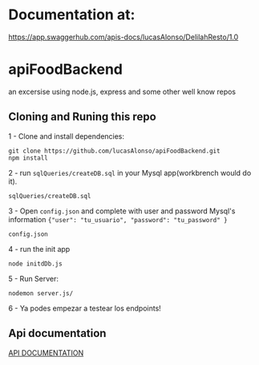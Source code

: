 # Documentation at:

https://app.swaggerhub.com/apis-docs/lucasAlonso/DelilahResto/1.0

# apiFoodBackend

an excersise using node.js, express and some other well know repos

## Cloning and Runing this repo

1 - Clone and install dependencies:

    git clone https://github.com/lucasAlonso/apiFoodBackend.git
    npm install

2 - run `sqlQueries/createDB.sql` in your Mysql app(workbrench would do it).

    sqlQueries/createDB.sql

3 - Open `config.json` and complete with user and password Mysql's information
`{"user": "tu_usuario", "password": "tu_password" }`

    config.json

4 - run the init app

    node initdDb.js

5 - Run Server:

    nodemon server.js/

6 - Ya podes empezar a testear los endpoints!

## Api documentation

[API DOCUMENTATION](https://app.swaggerhub.com/apis-docs/lucasAlonso/DelilahResto/1.0)
